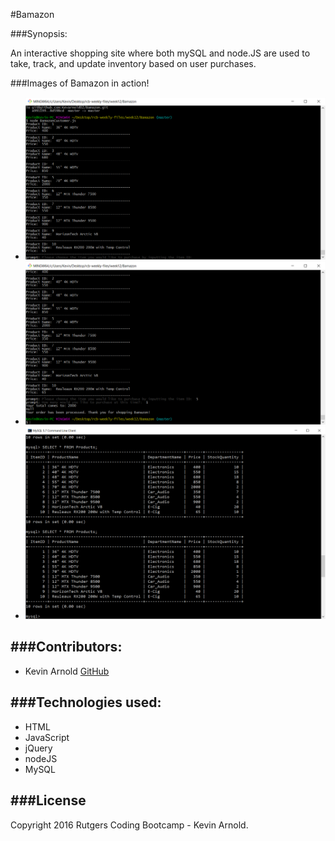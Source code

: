 #Bamazon          


###Synopsis:

An interactive shopping site where both mySQL and node.JS are used to take, track, and update inventory based on user purchases.

###Images of Bamazon in action!
* ![GitBash Pre Order Prompt](/images/gitbashPreOrder.png)
* !["GitBash Post Order Display"](/images/gitbashPostOrder.png)
* !["mySQL Table before and after order"](/images/mysqlPRE_AND_POST_ORDER.png)


###Contributors:  
---

* Kevin Arnold [GitHub](https://github.com/Kevarnold02)



###Technologies used:
---
* HTML
* JavaScript
 * jQuery
* nodeJS
* MySQL


###License
---
Copyright 2016 Rutgers Coding Bootcamp - Kevin Arnold.